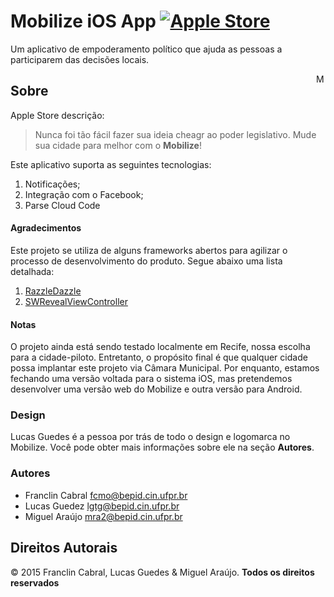 # Mobilize iOS App [![Apple Store](https://db.tt/Fsb4RsR1)]()

Um aplicativo de empoderamento político que ajuda as pessoas a participarem das decisões locais.

<img align="right" alt="Mobilize" src="https://db.tt/UEEeKJMh" style="width: 15px;">

## Sobre

Apple Store descrição:

> Nunca foi tão fácil fazer sua ideia cheagr ao poder legislativo.
> Mude sua cidade para melhor com o __Mobilize__!

Este aplicativo suporta as seguintes tecnologias:

1. Notificações;
2. Integração com o Facebook;
3. Parse Cloud Code

#### Agradecimentos

Este projeto se utiliza de alguns frameworks abertos para agilizar o processo
de desenvolvimento do produto. Segue abaixo uma lista detalhada:

1. [RazzleDazzle](https://github.com/IFTTT/RazzleDazzle)
2. [SWRevealViewController](https://github.com/John-Lluch/SWRevealViewController)

#### Notas

O projeto ainda está sendo testado localmente em Recife, nossa escolha para a
cidade-piloto. Entretanto, o propósito final é que qualquer cidade possa implantar
este projeto via Câmara Municipal. Por enquanto, estamos fechando uma versão voltada 
para o sistema iOS, mas pretendemos desenvolver uma versão web do Mobilize e outra 
versão para Android.

### Design
Lucas Guedes é a pessoa por trás de todo o design e logomarca no Mobilize. Você
pode obter mais informações sobre ele na seção __Autores__.

### Autores

* Franclin Cabral <fcmo@bepid.cin.ufpr.br>
* Lucas Guedez <lgtg@bepid.cin.ufpr.br>
* Miguel Araújo <mra2@bepid.cin.ufpr.br>

## Direitos Autorais

&copy; 2015 Franclin Cabral, Lucas Guedes & Miguel Araújo. __Todos os direitos reservados__
